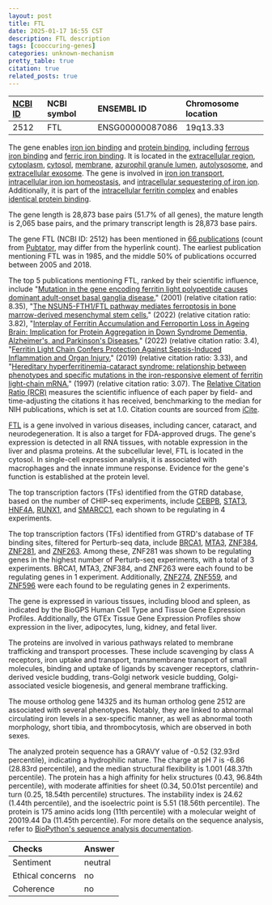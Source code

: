 ```yaml
---
layout: post
title: FTL
date: 2025-01-17 16:55 CST
description: FTL description
tags: [cooccuring-genes]
categories: unknown-mechanism
pretty_table: true
citation: true
related_posts: true
---
```




| [NCBI ID](https://www.ncbi.nlm.nih.gov/gene/2512) | NCBI symbol | ENSEMBL ID | Chromosome location |
| :-------- | :------- | :-------- | :------- |
| 2512  | FTL | ENSG00000087086 | 19q13.33 |



The gene enables [iron ion binding](https://amigo.geneontology.org/amigo/term/GO:0005506) and [protein binding](https://amigo.geneontology.org/amigo/term/GO:0005515), including [ferrous iron binding](https://amigo.geneontology.org/amigo/term/GO:0008198) and [ferric iron binding](https://amigo.geneontology.org/amigo/term/GO:0008199). It is located in the [extracellular region](https://amigo.geneontology.org/amigo/term/GO:0005576), [cytoplasm](https://amigo.geneontology.org/amigo/term/GO:0005737), [cytosol](https://amigo.geneontology.org/amigo/term/GO:0005829), [membrane](https://amigo.geneontology.org/amigo/term/GO:0016020), [azurophil granule lumen](https://amigo.geneontology.org/amigo/term/GO:0035578), [autolysosome](https://amigo.geneontology.org/amigo/term/GO:0044754), and [extracellular exosome](https://amigo.geneontology.org/amigo/term/GO:0070062). The gene is involved in [iron ion transport](https://amigo.geneontology.org/amigo/term/GO:0006826), [intracellular iron ion homeostasis](https://amigo.geneontology.org/amigo/term/GO:0006879), and [intracellular sequestering of iron ion](https://amigo.geneontology.org/amigo/term/GO:0006880). Additionally, it is part of the [intracellular ferritin complex](https://amigo.geneontology.org/amigo/term/GO:0008043) and enables [identical protein binding](https://amigo.geneontology.org/amigo/term/GO:0042802).


The gene length is 28,873 base pairs (51.7% of all genes), the mature length is 2,065 base pairs, and the primary transcript length is 28,873 base pairs.


The gene FTL (NCBI ID: 2512) has been mentioned in [66 publications](https://pubmed.ncbi.nlm.nih.gov/?term=%22FTL%22) (count from [Pubtator](https://academic.oup.com/nar/article/47/W1/W587/5494727), may differ from the hyperlink count). The earliest publication mentioning FTL was in 1985, and the middle 50% of publications occurred between 2005 and 2018.


The top 5 publications mentioning FTL, ranked by their scientific influence, include "[Mutation in the gene encoding ferritin light polypeptide causes dominant adult-onset basal ganglia disease.](https://pubmed.ncbi.nlm.nih.gov/11438811)" (2001) (relative citation ratio: 8.35), "[The NSUN5-FTH1/FTL pathway mediates ferroptosis in bone marrow-derived mesenchymal stem cells.](https://pubmed.ncbi.nlm.nih.gov/35249107)" (2022) (relative citation ratio: 3.82), "[Interplay of Ferritin Accumulation and Ferroportin Loss in Ageing Brain: Implication for Protein Aggregation in Down Syndrome Dementia, Alzheimer's, and Parkinson's Diseases.](https://pubmed.ncbi.nlm.nih.gov/35162984)" (2022) (relative citation ratio: 3.4), "[Ferritin Light Chain Confers Protection Against Sepsis-Induced Inflammation and Organ Injury.](https://pubmed.ncbi.nlm.nih.gov/30804939)" (2019) (relative citation ratio: 3.33), and "[Hereditary hyperferritinemia-cataract syndrome: relationship between phenotypes and specific mutations in the iron-responsive element of ferritin light-chain mRNA.](https://pubmed.ncbi.nlm.nih.gov/9226182)" (1997) (relative citation ratio: 3.07). The [Relative Citation Ratio (RCR)](https://journals.plos.org/plosbiology/article?id=10.1371/journal.pbio.1002541) measures the scientific influence of each paper by field- and time-adjusting the citations it has received, benchmarking to the median for NIH publications, which is set at 1.0. Citation counts are sourced from [iCite](https://icite.od.nih.gov).


[FTL](https://www.proteinatlas.org/ENSG00000087086-FTL) is a gene involved in various diseases, including cancer, cataract, and neurodegeneration. It is also a target for FDA-approved drugs. The gene's expression is detected in all RNA tissues, with notable expression in the liver and plasma proteins. At the subcellular level, FTL is located in the cytosol. In single-cell expression analysis, it is associated with macrophages and the innate immune response. Evidence for the gene's function is established at the protein level.


The top transcription factors (TFs) identified from the GTRD database, based on the number of CHIP-seq experiments, include [CEBPB](https://www.ncbi.nlm.nih.gov/gene/1051), [STAT3](https://www.ncbi.nlm.nih.gov/gene/6774), [HNF4A](https://www.ncbi.nlm.nih.gov/gene/3172), [RUNX1](https://www.ncbi.nlm.nih.gov/gene/861), and [SMARCC1](https://www.ncbi.nlm.nih.gov/gene/6599), each shown to be regulating in 4 experiments.


The top transcription factors (TFs) identified from GTRD's database of TF binding sites, filtered for Perturb-seq data, include [BRCA1](https://www.ncbi.nlm.nih.gov/gene/6829), [MTA3](https://www.ncbi.nlm.nih.gov/gene/863), [ZNF384](https://www.ncbi.nlm.nih.gov/gene/7936), [ZNF281](https://www.ncbi.nlm.nih.gov/gene/6872), and [ZNF263](https://www.ncbi.nlm.nih.gov/gene/8208). Among these, ZNF281 was shown to be regulating genes in the highest number of Perturb-seq experiments, with a total of 3 experiments. BRCA1, MTA3, ZNF384, and ZNF263 were each found to be regulating genes in 1 experiment. Additionally, [ZNF274](https://www.ncbi.nlm.nih.gov/gene/9968), [ZNF559](https://www.ncbi.nlm.nih.gov/gene/57634), and [ZNF596](https://www.ncbi.nlm.nih.gov/gene/55929) were each found to be regulating genes in 2 experiments.




The gene is expressed in various tissues, including blood and spleen, as indicated by the BioGPS Human Cell Type and Tissue Gene Expression Profiles. Additionally, the GTEx Tissue Gene Expression Profiles show expression in the liver, adipocytes, lung, kidney, and fetal liver.


The proteins are involved in various pathways related to membrane trafficking and transport processes. These include scavenging by class A receptors, iron uptake and transport, transmembrane transport of small molecules, binding and uptake of ligands by scavenger receptors, clathrin-derived vesicle budding, trans-Golgi network vesicle budding, Golgi-associated vesicle biogenesis, and general membrane trafficking.


The mouse ortholog gene 14325 and its human ortholog gene 2512 are associated with several phenotypes. Notably, they are linked to abnormal circulating iron levels in a sex-specific manner, as well as abnormal tooth morphology, short tibia, and thrombocytosis, which are observed in both sexes.


The analyzed protein sequence has a GRAVY value of -0.52 (32.93rd percentile), indicating a hydrophilic nature. The charge at pH 7 is -6.86 (28.83rd percentile), and the median structural flexibility is 1.001 (48.37th percentile). The protein has a high affinity for helix structures (0.43, 96.84th percentile), with moderate affinities for sheet (0.34, 50.01st percentile) and turn (0.25, 18.54th percentile) structures. The instability index is 24.62 (1.44th percentile), and the isoelectric point is 5.51 (18.56th percentile). The protein is 175 amino acids long (11th percentile) with a molecular weight of 20019.44 Da (11.45th percentile). For more details on the sequence analysis, refer to [BioPython's sequence analysis documentation](https://biopython.org/docs/1.75/api/Bio.SeqUtils.ProtParam.html).





| Checks    | Answer |
| :-------- | :------- |
| Sentiment  | neutral   |
| Ethical concerns | no     |
| Coherence    | no    |